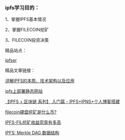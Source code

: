 ### ipfs学习目的：

1、掌握IPFS基本情况

2、掌握FILECOIN挖矿

3、FILECOIN投资决策


精品站点：

[ipfser](http://ipfser.org)


精品文章链接：

[详解IPFS的本质、技术架构以及应用](https://www.daijiale.cn/personal-essay/daijiale-ipfs.html)

[ipfs上部署静态网站](https://www.jianshu.com/p/5d72b8fee29e)

[【IPFS + 区块链 系列】 入门篇 - IPFS+IPNS+个人博客搭建](https://blog.csdn.net/liyuechun520/article/details/78599374)

[filecoin硬盘挖矿是什么币?](http://www.tucaod.com/2084.html)

[IPFS-FIL挖矿收益究竟有多高](https://mp.weixin.qq.com/s/YEbHBiT5-0LmRIESWKqsTQ)

[IPFS: Merkle DAG 数据结构](http://ipfser.org/2018/01/25/r20/)


